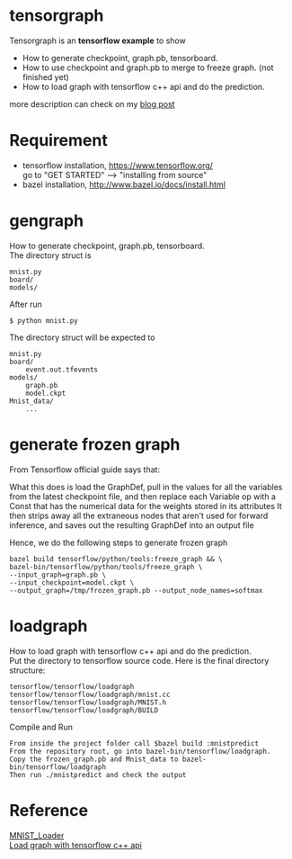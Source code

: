 # tensorgraph
Tensorgraph is an **tensorflow example** to show
- How to generate checkpoint, graph.pb, tensorboard.
- How to use checkpoint and graph.pb to merge to freeze graph. (not finished yet)
- How to load graph with tensorflow c++ api and do the prediction.

more description can check on my [blog post](http://jackytung8085.blogspot.tw/2016/06/loading-tensorflow-graph-with-c-api-by.html)</br>

# Requirement
- tensorflow installation, https://www.tensorflow.org/ <br> go to "GET STARTED" --> "installing from source"
- bazel installation, http://www.bazel.io/docs/install.html <br>

# gengraph
How to generate checkpoint, graph.pb, tensorboard. <br>
The directory struct is
```
mnist.py
board/
models/
```
After run
```
$ python mnist.py
```
The directory struct will be expected to
```
mnist.py
board/
    event.out.tfevents
models/
    graph.pb
    model.ckpt
Mnist_data/
    ...
```
# generate frozen graph
From Tensorflow official guide says that:

What this does is load the GraphDef, pull in the values for all the variables from the latest checkpoint file, and then replace each Variable op with a Const that has the numerical data for the weights stored in its attributes It then strips away all the extraneous nodes that aren't used for forward inference, and saves out the resulting GraphDef into an output file

Hence, we do the following steps to generate frozen graph
```
bazel build tensorflow/python/tools:freeze_graph && \
bazel-bin/tensorflow/python/tools/freeze_graph \
--input_graph=graph.pb \
--input_checkpoint=model.ckpt \
--output_graph=/tmp/frozen_graph.pb --output_node_names=softmax
```

# loadgraph
How to load graph with tensorflow c++ api and do the prediction. <br>
Put the directory to tensorflow source code.
Here is the final directory structure:
```
tensorflow/tensorflow/loadgraph
tensorflow/tensorflow/loadgraph/mnist.cc
tensorflow/tensorflow/loadgraph/MNIST.h
tensorflow/tensorflow/loadgraph/BUILD
```
Compile and Run
```
From inside the project folder call $bazel build :mnistpredict
From the repository root, go into bazel-bin/tensorflow/loadgraph.
Copy the frozen_graph.pb and Mnist_data to bazel-bin/tensorflow/loadgraph
Then run ./mnistpredict and check the output
```
# Reference
[MNIST_Loader](https://github.com/krck/MNIST_Loader) <br>
[Load graph with tensorflow c++ api](https://medium.com/jim-fleming/loading-a-tensorflow-graph-with-the-c-api-4caaff88463f#.chz3r27xt)



